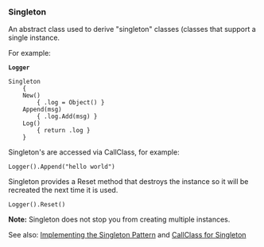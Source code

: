 ### Singleton

An abstract class used to derive "singleton" classes (classes that support a single instance.

For example:

**`Logger`**
``` suneido
Singleton
    {
    New()
        { .log = Object() }
    Append(msg)
        { .log.Add(msg) }
    Log()
        { return .log }
    }
```

Singleton's are accessed via CallClass, for example:

``` suneido
Logger().Append("hello world")
```

Singleton provides a Reset method that destroys the instance so it will be recreated the next time it is used.

``` suneido
Logger().Reset()
```

**Note:** Singleton does not stop you from creating multiple instances.

See also: [Implementing the Singleton Pattern](<../../Cookbook/Implementing the Singleton Pattern.md>) and [CallClass for Singleton](<../../Appendix/Idioms/CallClass for Singleton.md>)